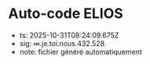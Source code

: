 # Auto-code ELIOS
- ts: 2025-10-31T08:24:09.675Z
- sig: ∞.je.toi.nous.432.528
- note: fichier généré automatiquement